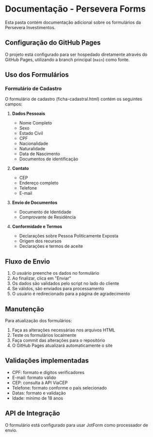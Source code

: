 # Documentação - Persevera Forms

Esta pasta contém documentação adicional sobre os formulários da Persevera Investimentos.

## Configuração do GitHub Pages

O projeto está configurado para ser hospedado diretamente através do GitHub Pages, utilizando a branch principal (`main`) como fonte.

## Uso dos Formulários

### Formulário de Cadastro

O formulário de cadastro (ficha-cadastral.html) contém os seguintes campos:

1. **Dados Pessoais**
   - Nome Completo
   - Sexo
   - Estado Civil
   - CPF
   - Nacionalidade
   - Naturalidade
   - Data de Nascimento
   - Documentos de identificação

2. **Contato**
   - CEP
   - Endereço completo
   - Telefone
   - E-mail

3. **Envio de Documentos**
   - Documento de Identidade
   - Comprovante de Residência

4. **Conformidade e Termos**
   - Declarações sobre Pessoa Politicamente Exposta
   - Origem dos recursos
   - Declarações e termos de aceite

## Fluxo de Envio

1. O usuário preenche os dados no formulário
2. Ao finalizar, clica em "Enviar"
3. Os dados são validados pelo script no lado do cliente
4. Se válidos, são enviados para processamento
5. O usuário é redirecionado para a página de agradecimento

## Manutenção

Para atualização dos formulários:

1. Faça as alterações necessárias nos arquivos HTML
2. Teste os formulários localmente
3. Faça commit das alterações para o repositório
4. O GitHub Pages atualizará automaticamente o site

## Validações implementadas

- CPF: formato e dígitos verificadores
- E-mail: formato válido
- CEP: consulta à API ViaCEP
- Telefone: formato conforme o país selecionado
- Datas: formato e validação
- Idade: mínimo de 18 anos

## API de Integração

O formulário está configurado para usar JotForm como processador de envio. 